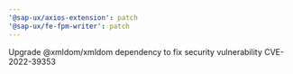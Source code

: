 ```yaml
---
'@sap-ux/axios-extension': patch
'@sap-ux/fe-fpm-writer': patch
---
```


Upgrade @xmldom/xmldom dependency to fix security vulnerability CVE-2022-39353
